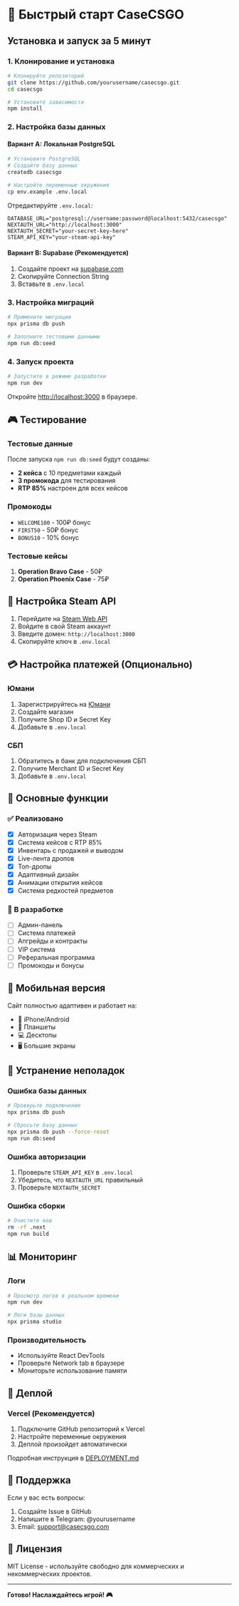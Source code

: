 # 🚀 Быстрый старт CaseCSGO

## Установка и запуск за 5 минут

### 1. Клонирование и установка

```bash
# Клонируйте репозиторий
git clone https://github.com/yourusername/casecsgo.git
cd casecsgo

# Установите зависимости
npm install
```

### 2. Настройка базы данных

#### Вариант A: Локальная PostgreSQL

```bash
# Установите PostgreSQL
# Создайте базу данных
createdb casecsgo

# Настройте переменные окружения
cp env.example .env.local
```

Отредактируйте `.env.local`:
```env
DATABASE_URL="postgresql://username:password@localhost:5432/casecsgo"
NEXTAUTH_URL="http://localhost:3000"
NEXTAUTH_SECRET="your-secret-key-here"
STEAM_API_KEY="your-steam-api-key"
```

#### Вариант B: Supabase (Рекомендуется)

1. Создайте проект на [supabase.com](https://supabase.com)
2. Скопируйте Connection String
3. Вставьте в `.env.local`

### 3. Настройка миграций

```bash
# Примените миграции
npx prisma db push

# Заполните тестовыми данными
npm run db:seed
```

### 4. Запуск проекта

```bash
# Запустите в режиме разработки
npm run dev
```

Откройте [http://localhost:3000](http://localhost:3000) в браузере.

## 🎮 Тестирование

### Тестовые данные

После запуска `npm run db:seed` будут созданы:

- **2 кейса** с 10 предметами каждый
- **3 промокода** для тестирования
- **RTP 85%** настроен для всех кейсов

### Промокоды

- `WELCOME100` - 100₽ бонус
- `FIRST50` - 50₽ бонус  
- `BONUS10` - 10% бонус

### Тестовые кейсы

1. **Operation Bravo Case** - 50₽
2. **Operation Phoenix Case** - 75₽

## 🔧 Настройка Steam API

1. Перейдите на [Steam Web API](https://steamcommunity.com/dev/apikey)
2. Войдите в свой Steam аккаунт
3. Введите домен: `http://localhost:3000`
4. Скопируйте ключ в `.env.local`

## 💳 Настройка платежей (Опционально)

### Юмани

1. Зарегистрируйтесь на [Юмани](https://yoomoney.ru/)
2. Создайте магазин
3. Получите Shop ID и Secret Key
4. Добавьте в `.env.local`

### СБП

1. Обратитесь в банк для подключения СБП
2. Получите Merchant ID и Secret Key
3. Добавьте в `.env.local`

## 🎯 Основные функции

### ✅ Реализовано

- [x] Авторизация через Steam
- [x] Система кейсов с RTP 85%
- [x] Инвентарь с продажей и выводом
- [x] Live-лента дропов
- [x] Топ-дропы
- [x] Адаптивный дизайн
- [x] Анимации открытия кейсов
- [x] Система редкостей предметов

### 🚧 В разработке

- [ ] Админ-панель
- [ ] Система платежей
- [ ] Апгрейды и контракты
- [ ] VIP система
- [ ] Реферальная программа
- [ ] Промокоды и бонусы

## 📱 Мобильная версия

Сайт полностью адаптивен и работает на:

- 📱 iPhone/Android
- 📱 Планшеты
- 💻 Десктопы
- 🖥 Большие экраны

## 🐛 Устранение неполадок

### Ошибка базы данных

```bash
# Проверьте подключение
npx prisma db push

# Сбросьте базу данных
npx prisma db push --force-reset
npm run db:seed
```

### Ошибка авторизации

1. Проверьте `STEAM_API_KEY` в `.env.local`
2. Убедитесь, что `NEXTAUTH_URL` правильный
3. Проверьте `NEXTAUTH_SECRET`

### Ошибка сборки

```bash
# Очистите кеш
rm -rf .next
npm run build
```

## 📊 Мониторинг

### Логи

```bash
# Просмотр логов в реальном времени
npm run dev

# Логи базы данных
npx prisma studio
```

### Производительность

- Используйте React DevTools
- Проверьте Network tab в браузере
- Мониторьте использование памяти

## 🚀 Деплой

### Vercel (Рекомендуется)

1. Подключите GitHub репозиторий к Vercel
2. Настройте переменные окружения
3. Деплой произойдет автоматически

Подробная инструкция в [DEPLOYMENT.md](./DEPLOYMENT.md)

## 🤝 Поддержка

Если у вас есть вопросы:

1. Создайте Issue в GitHub
2. Напишите в Telegram: @yourusername
3. Email: support@casecsgo.com

## 📄 Лицензия

MIT License - используйте свободно для коммерческих и некоммерческих проектов.

---

**Готово! Наслаждайтесь игрой! 🎮**
